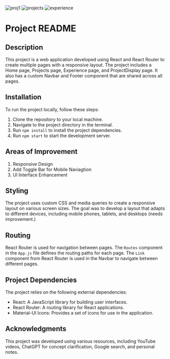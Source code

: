 
![proj1](https://github.com/mskabenda/react-personal-portfolio/assets/128099400/d3158071-8efc-4412-bf54-a063cec32cd0)
![projects](https://github.com/mskabenda/react-personal-portfolio/assets/128099400/948b30c9-cd33-4e1e-9100-a79842d340fb)
![experience](https://github.com/mskabenda/react-personal-portfolio/assets/128099400/027781d6-7965-450b-bd5c-f6d68e069c18)


# Project README

## Description
This project is a web application developed using React and React Router to create multiple pages with a responsive layout. The project includes a Home page, Projects page, Experience page, and ProjectDisplay page. It also has a custom Navbar and Footer component that are shared across all pages.

## Installation

To run the project locally, follow these steps:

1. Clone the repository to your local machine.
2. Navigate to the project directory in the terminal.
3. Run `npm install` to install the project dependencies.
4. Run `npm start` to start the development server.

## Areas of Improvement
1. Responsive Design
2. Add Toggle Bar for Mobile Naviagtion 
3. UI Interface Enhancement 

## Styling

The project uses custom CSS and media queries to create a responsive layout on various screen sizes. The goal was to develop a layout that adapts to different devices, including mobile phones, tablets, and desktops (needs improvement.)

## Routing

React Router is used for navigation between pages. The `Routes` component in the `App.js` file defines the routing paths for each page. The `Link` component from React Router is used in the Navbar to navigate between different pages.

## Project Dependencies

The project relies on the following external dependencies:

- React: A JavaScript library for building user interfaces.
- React Router: A routing library for React applications.
- Material-UI Icons: Provides a set of icons for use in the application.

## Acknowledgments

This project was developed using various resources, including YouTube videos, ChatGPT for concept clarification, Google search, and personal notes.
